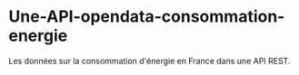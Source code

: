 # Une-API-opendata-consommation-energie
Les données sur la consommation d'énergie en France dans une API REST.

